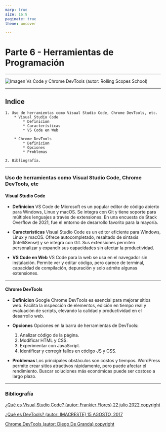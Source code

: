 ```yaml
---
marp: true
size: 16:9
paginate: true
theme: uncover

---
```


# Parte 6 - Herramientas de Programación

---

![Imagen Vs Code y Chrome DevTools (autor: Rolling Scopes School)](https://i.ytimg.com/vi/WlQQs6Lxdtk/maxresdefault.jpg)

---

## Indice

    1. Uso de herramientas como Visual Studio Code, Chrome DevTools, etc.
        * Visual Studio Code
            * Definicion
            * Características
            * VS Code en Web

        * Chrome DevTools
            * Definicion
            * Opciones
            * Problemas

    2. Bibliografía.

---

### Uso de herramientas como Visual Studio Code, Chrome DevTools, etc

#### Visual Studio Code

* **Definicion** VS Code de Microsoft es un popular editor de código abierto para Windows, Linux y macOS. Se integra con Git y tiene soporte para múltiples lenguajes a través de extensiones. En una encuesta de Stack Overflow de 2021, fue el entorno de desarrollo favorito para la mayoría.

* **Características** Visual Studio Code es un editor eficiente para Windows, Linux y macOS. Ofrece autocompletado, resaltado de sintaxis (IntelliSense) y se integra con Git. Sus extensiones permiten personalizar y expandir sus capacidades sin afectar la productividad.

* **VS Code en Web** VS Code para la web se usa en el navegador sin instalación. Permite ver y editar código, pero carece de terminal, capacidad de compilación, depuración y solo admite algunas extensiones.

---

#### Chrome DevTools

* **Definicion** Google Chrome DevTools es esencial para mejorar sitios web. Facilita la inspección de elementos, edición en tiempo real y evaluación de scripts, elevando la calidad y productividad en el desarrollo web.

* **Opciones** Opciones en la barra de herramientas de DevTools:

    1. Analizar código de la página.
    2. Modificar HTML y CSS.
    3. Experimentar con JavaScript.
    4. Identificar y corregir fallos en código JS y CSS.

* **Problemas** Los principales obstáculos son costos y tiempos. WordPress permite crear sitios atractivos rápidamente, pero puede afectar el rendimiento. Buscar soluciones más económicas puede ser costoso a largo plazo.

---

### Bibliografía

[¿Qué es Visual Studio Code? (autor: Frankier Flores) 22 julio 2022 copyright](https://openwebinars.net/blog/que-es-visual-studio-code-y-que-ventajas-ofrece/)

[¿Qué es DevTools? (autor: IMACRESTE) 15 AGOSTO, 2017](https://imacreste.com/que-es-y-porque-usar-devtools/)

[Chrome DevTools (autor: Diego De Granda) copyright](https://platzi.com/clases/1758-html-practico/24684-chrome-dev-tools/)
